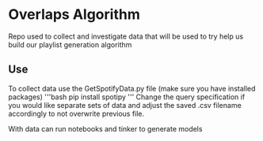 # Overlaps Algorithm
Repo used to collect and investigate data that will be used to try help us build our playlist generation algorithm

## Use
To collect data use the GetSpotifyData.py file (make sure you have installed packages)
'''bash
pip install spotipy
'''
Change the query specification if you would like separate sets of data and adjust the saved .csv filename accordingly to not overwrite previous file.

With data can run notebooks and tinker to generate models


